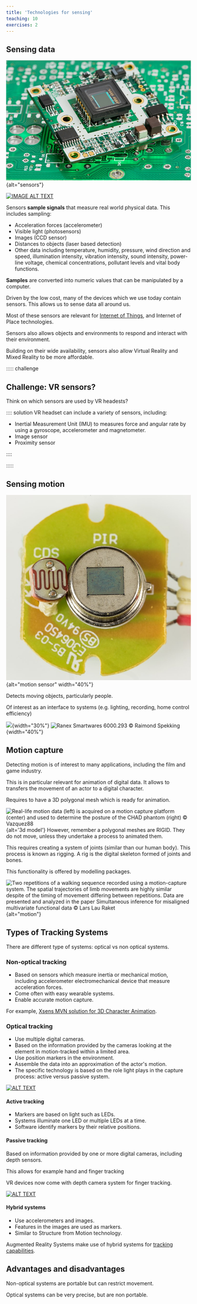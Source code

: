 ```yaml
---
title: 'Technologies for sensing'
teaching: 10
exercises: 2
---
```


## Sensing data

![Microchip board with sensor &copy; Kadmy from AdobeStock](fig/AdobeStock_25679833.jpeg){alt="sensors"}

[![IMAGE ALT TEXT](https://i.ytimg.com/vi/rLxE0VjEkO8/maxresdefault.jpg)](https://www.youtube.com/watch?v=rLxE0VjEkO8 "Sensors")


Sensors **sample signals** that measure real world physical data.
This includes sampling:

- Acceleration forces (accelerometer)
- Visible light (photosensors)
- Images (CCD sensor)
- Distances to objects (laser based detection)
- Other data including temperature, humidity, pressure, wind direction and speed, illumination intensity, vibration intensity, sound intensity, power-line voltage, chemical concentrations, pollutant levels and vital body functions.


**Samples** are converted into numeric values that can be manipulated 
by a computer.

Driven by the low cost, many of the
devices which we use today contain sensors.
This allows us to sense data 
all around us. 


Most of these sensors are relevant for [Internet of
Things](https://www.youtube.com/watch?v=DidxdOAkpwA),
and Internet of Place technologies.

Sensors also allows objects and environments to 
respond and interact with their environment.



Building on their wide availability, sensors also allow
Virtual Reality and Mixed Reality to be more affordable.



::::: challenge
## Challenge: VR sensors?

Think on which sensors are used by VR headests?

:::: solution
VR headset can include a variety of sensors, including:  

- Inertial Measurement Unit (IMU) to measures 
force and angular rate by using a gyroscope,
accelerometer and magnetometer.
- Image sensor
- Proximity sensor

::::

:::::

## Sensing motion

![Ranex Smartwares 6000.293 - board - motion sensor  &copy; [Raimond Spekking](https://commons.wikimedia.org/wiki/File:Ranex_Smartwares_6000.293_-_board_-_motion_sensor_and_photoresistor-5608.jpg)](fig/Ranex_Smartwares_6000.293_-_board_-_motion_sensor_and_photoresistor-5608.jpg){alt="motion sensor" width="40%"}

Detects moving objects, particularly people.

Of interest as an interface to systems (e.g. lighting, recording, home control efficiency)

![](https://upload.wikimedia.org/wikipedia/commons/d/dd/Ranex_Smartwares_6000.293-5597.jpg){width="30%"}
![Ranex Smartwares 6000.293  &copy; Raimond Spekking](https://upload.wikimedia.org/wikipedia/commons/2/25/Ranex_Smartwares_6000.293-5600.jpg){width="40%"}

## Motion capture

Detecting motion is of interest to 
many applications, including
the film and game industry.

This is in particular relevant for animation of digital data. 
It allows to transfers the movement of an actor to a digital character. 


Requires to have a 3D polygonal mesh which is ready for animation.

![Real-life motion data (left) is acquired on a motion capture platform (center) and used to determine the posture of the CHAD phantom (right) &copy; Vazquez88](https://upload.wikimedia.org/wikipedia/commons/8/8b/Motion_Capture_with_Chad_Phantom.png){alt='3d model'}
However, remember a polygonal meshes are RIGID. They do not move, 
unless they undertake a process to animated them.

This requires creating a system of joints (similar than our human body).
This process is known as rigging. A rig is the digital skeleton 
formed of joints and bones.

This functionality is offered by modelling packages.


![Two repetitions of a walking sequence recorded using a motion-capture system. The spatial trajectories of limb movements are highly similar despite of the timing of movement differing between repetitions. Data are presented and analyzed in the paper Simultaneous inference for misaligned multivariate functional data &copy; Lars Lau Raket](https://upload.wikimedia.org/wikipedia/commons/9/97/Two_repetitions_of_a_walking_sequence_of_an_individual_recorded_using_a_motion-capture_system.gif){alt="motion"}


## Types of Tracking Systems

There are different type of systems: optical vs non optical systems.

### Non-optical tracking

- Based on sensors which measure inertia or mechanical motion, including accelerometer
electromechanical device that measure acceleration forces.
- Come often with easy wearable systems.
- Enable accurate motion capture.

For example, [Xsens MVN solution for 3D Character Animation](https://www.youtube.com/watch?v=-0hSQFbt67U&t=1s).


### Optical tracking

- Use multiple digital cameras.
- Based on the information provided by the cameras looking at the element in motion-tracked within a limited area.
- Use position markers in the environment.
- Assemble the data into an approximation of the actor's motion. 
- The specific technology is based on the role light plays in the capture process: active versus passive system.

[![ALT TEXT](https://i.ytimg.com/vi/O0mLfzbmqcg/maxresdefault.jpg)](https://www.youtube.com/watch?v=O0mLfzbmqcg)


#### Active tracking

- Markers are based on light such as LEDs.
- Systems illuminate one LED or multiple LEDs at a time.
- Software identify markers by their relative positions.

#### Passive tracking

Based on information provided by one or more digital cameras,
including depth sensors.

This allows for example hand and finger tracking

VR devices now come with depth camera system for finger tracking. 

[![ALT TEXT](https://i.ytimg.com/vi/rnlCGw-0R8g/maxresdefault.jpg)](https://www.youtube.com/watch?v=rnlCGw-0R8g)

#### Hybrid systems

- Use accelerometers and images.
- Features in the images are used as markers.
- Similar to Structure from Motion technology. 

Augmented Reality Systems
make use of hybrid systems for 
[tracking capabilities](https://www.youtube.com/watch?v=2y7NX-HUlMc&t=301s).



## Advantages and disadvantages

Non-optical systems are portable but can restrict movement.


Optical systems can be very precise, but are non portable.


<!--
## Image sensors

In a camera system, 
the image sensor receives incident light (photons) 
and transform it into a digital image.


Active and passive methods.

Active methods provide their own source of energy to illuminate the objects they observe.

For instance LIDAR (Light Detection and Ranging), depth sensor and 3D scanners.
-->
